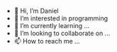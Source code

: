 - 👋 Hi, I’m Daniel
- 👀 I’m interested in programming
- 🌱 I’m currently learning ...
- 💞️ I’m looking to collaborate on ...
- 📫 How to reach me ...

<!---
Danubio80/Danubio80 is a ✨ special ✨ repository because its `README.md` (this file) appears on your GitHub profile.
You can click the Preview link to take a look at your changes.
--->
